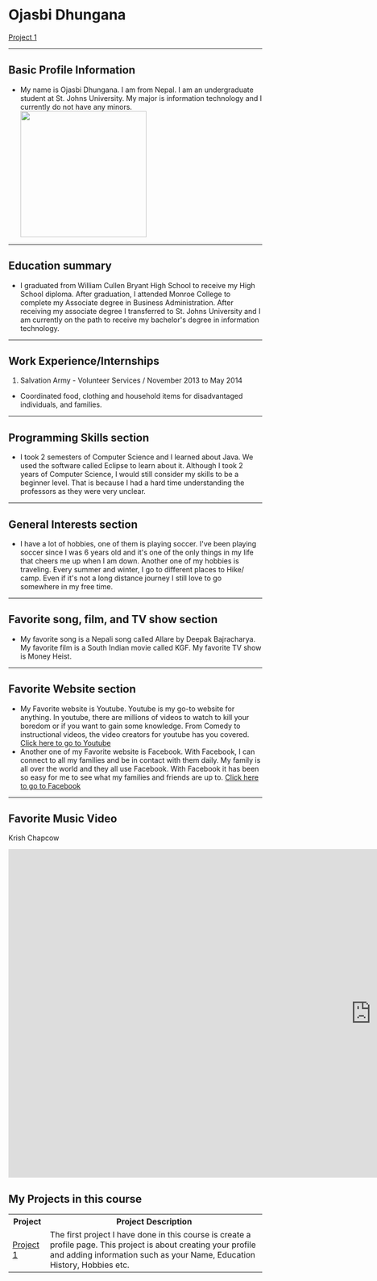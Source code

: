 <html>
 
  <h1> Ojasbi Dhungana </h1>
<p><span style="text-decoration: underline;"> Project 1 </span></p>

<hr>
<h2> Basic Profile Information </h2>

<ul>
  <li> My name is Ojasbi Dhungana. I am from Nepal. I am an undergraduate student at St. Johns University.  My major is information technology and I currently do not have any minors. </li>
 <img src= "https://i.ibb.co/5x3Lf9s/ojasbi.png" width= "250" >

</ul>  
<hr>

<h2> Education summary </h2>
  
  <ul>
  <li> I graduated from William Cullen Bryant High School to receive my High School diploma. After graduation, I attended Monroe College to complete my Associate degree in Business Administration. After receiving my associate degree I transferred to St. Johns University and I am currently on the path to receive my bachelor's degree in  information technology. </li>
  
  
  </ul>
  <hr>

<h2> Work Experience/Internships </h2>

<ol>
  <li> Salvation Army - Volunteer Services / November 2013 to May 2014 </li>
</ol>

<ul> 
  <li> Coordinated food, clothing and household items for disadvantaged individuals, and families.</li> 
</ul>
 
<hr>

<h2> Programming Skills section </h2>
<ul>
  <li> I took 2 semesters of Computer Science and I learned about Java. We used the software called Eclipse to learn about it. Although I took 2 years of Computer Science, I would still consider my skills to be a beginner level. That is because I had a hard time understanding the professors as they were very unclear. </li>
  </ul>
  
  <hr>
  
  <h2> General Interests section </h2>
  <ul>
  <li> I have a lot of hobbies, one of them is playing soccer. I've been playing soccer since I was 6 years old and it's one of the only things in my life that cheers me up when I am down. Another one of my hobbies is traveling. Every summer and winter, I go to different places to Hike/ camp. Even if it's not a long distance journey I still love to go somewhere in my free time. </li>
  </ul>
  
  <hr>
  
  <h2> Favorite song, film, and TV show section </h2>
  <ul>
  <li> My favorite song is a Nepali song called Allare by Deepak Bajracharya. My favorite film is a South Indian movie called KGF. My favorite TV show is Money Heist. </li>
  </ul>
  
  <hr>
  
  <h2> Favorite Website section </h2>
  <ul>
 <li> My Favorite website is Youtube. Youtube is my go-to website for anything. In youtube, there are millions of videos to watch to kill your boredom or if you want to gain some knowledge. From Comedy to instructional videos, the video creators for youtube has you covered.
  <a href="https://www.youtube.com/" target = "_blank"> Click here to go to Youtube </a> </li>
 <li> Another one of my Favorite website is Facebook. With Facebook, I can connect to all my families and be in contact with them daily. My family is all over the world and they all use Facebook. With Facebook it has been so easy for me to see what my families and friends are up to.
  <a href="https://www.facebook.com/" target = "_blank"> Click here to go to Facebook </a> </li>
 </ul>

<hr>
<h2>Favorite Music Video</h3><a id="MV">
<p>Krish Chapcow
	</p>
	<iframe width="1440" height="651" src="https://www.youtube.com/embed/R6SHKRA92yY?list=LL2u3YbyVjxpnhdCIi_CSCKw" frameborder="0" allow="accelerometer; autoplay; encrypted-media; gyroscope; picture-in-picture" allowfullscreen></iframe>		


<h2> My Projects in this course </h2>
<table>
 <tr> 
  <th> Project </th>
  <th> Project Description</th>
 </tr>
 <tr>
  <td> <a href="#Project-1"> Project 1</a>
<br /> </td>
  <td> 
 The first project I have done in this course is create a profile page. This project is about creating your profile and adding information such as your Name, Education History, Hobbies etc.
  </td>
  </tr>







